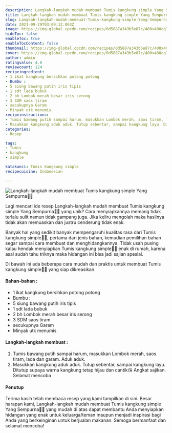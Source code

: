 ```yaml
---
description: Langkah-langkah mudah membuat Tumis kangkung simple Yang Sempurna"
title: Langkah-langkah mudah membuat Tumis kangkung simple Yang Sempurna
slug: Langkah-langkah-mudah-membuat-Tumis-kangkung-simple-Yang-Sempurna
date: 2021-09-29T03:09:12.063Z
image: https://img-global.cpcdn.com/recipes/0d5887a343b5e87c/400x400cq70/photo.jpg
hideToc: false
enableToc: true
enableTocContent: false
thumbnail: https://img-global.cpcdn.com/recipes/0d5887a343b5e87c/400x400cq70/photo.jpg
cover: https://img-global.cpcdn.com/recipes/0d5887a343b5e87c/400x400cq70/photo.jpg
author: admin
ratingvalue: 4.8
reviewcount: 124
recipeingredient:
- 1 ikat kangkung bersihkan potong potong
- Bumbu :
- 5 siung bawang putih iris tipis
- 1 sdt lada bubuk
- 2 bh Lombok merah besar iris serong
- 3 SDM saos tiram
- secukupnya Garam
- Minyak utk menumis
recipeinstructions:
- Tumis bawang putih sampai harum, masukkan Lombok merah, saos tiram, lada dan garam. Aduk aduk.
- Masukkan kangkung aduk aduk. Tutup sebentar, sampai kangkung layu. Ditutup supaya warna kangkung tetap hijau dan cantik😘 Angkat sajikan. Selamat mencoba
categories:
- Resep

tags:
- Tumis
- kangkung
- simple

katakunci: Tumis kangkung simple
recipecuisine: Indonesian

---
```


![Langkah-langkah mudah membuat Tumis kangkung simple Yang Sempurna👩‍🍳](https://img-global.cpcdn.com/recipes/0d5887a343b5e87c/400x400cq70/photo.jpg)

Lagi mencari ide resep Langkah-langkah mudah membuat Tumis kangkung simple Yang Sempurna👩‍🍳 yang unik? Cara menyiapkannya memang tidak terlalu sulit namun tidak gampang juga. Jika keliru mengolah maka hasilnya tidak akan memuaskan dan justru cenderung tidak enak.

Banyak hal yang sedikit banyak mempengaruhi kualitas rasa dari Tumis kangkung simple👩‍🍳, pertama dari jenis bahan, kemudian pemilihan bahan segar sampai cara membuat dan menghidangkannya. Tidak usah pusing kalau hendak menyiapkan Tumis kangkung simple👩‍🍳 enak di rumah, karena asal sudah tahu triknya maka hidangan ini bisa jadi sajian spesial.

Di bawah ini ada beberapa cara mudah dan praktis untuk membuat Tumis kangkung simple👩‍🍳 yang siap dikreasikan.

<!--inarticleads1-->

#### Bahan-bahan :

- 1 ikat kangkung bersihkan potong potong
- Bumbu :
- 5 siung bawang putih iris tipis
- 1 sdt lada bubuk
- 2 bh Lombok merah besar iris serong
- 3 SDM saos tiram
- secukupnya Garam
- Minyak utk menumis

<!--inarticleads2-->

#### Langkah-langkah membuat :

1. Tumis bawang putih sampai harum, masukkan Lombok merah, saos tiram, lada dan garam. Aduk aduk.
1. Masukkan kangkung aduk aduk. Tutup sebentar, sampai kangkung layu. Ditutup supaya warna kangkung tetap hijau dan cantik😘 Angkat sajikan. Selamat mencoba

#### Penutup

Terima kasih telah membaca resep yang kami tampilkan di sini. Besar harapan kami, Langkah-langkah mudah membuat Tumis kangkung simple Yang Sempurna👩‍🍳 yang mudah di atas dapat membantu Anda menyiapkan hidangan yang enak untuk keluarga/teman maupun menjadi inspirasi bagi Anda yang berkeinginan untuk berjualan makanan. Semoga bermanfaat dan selamat mencoba!